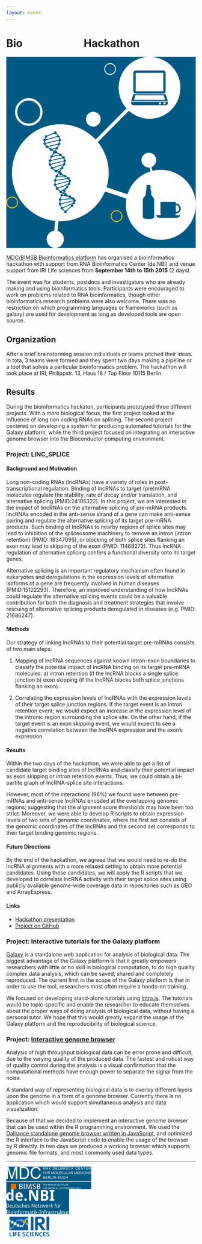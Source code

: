 ```yaml
---
layout: event
---
```


<h1>Bio<span style="color:#fff">informatics</span> Hackathon <span style="color:#fff">2015</span></h1>

![hackathon graphic](/img/hackathon-2015.png)

[MDC/BIMSB](https://www.mdc-berlin.de/13800178/en/bimsb) [Bioinformatics platform](http://bioinformatics.mdc-berlin.de) has organised a bioinformatics hackathon with support from
RNA Bioinformatics Center (de.NBI) and venue support from IRI Life
sciences from **September 14th to 15th 2015** (2 days).

The event was for students, postdocs and investigators who are already
making and using bioinformatics tools.  Participants were encouraged to
work on problems related to RNA bioinformatics, though other
bioinformatics research problems were also welcome. There was no restriction 
on which programming languages or frameworks (such as galaxy) are used for development 
as long as developed tools are open source. 


## Organization

After a brief brainstorming session individuals or teams pitched
their ideas.  In tota, 3 teams were formed and they
spent two days making a pipeline or a tool that solves a particular
bioinformatics problem.  The hackathon will took place at
IRI, Philippstr. 13, Haus 18 / Top Floor 10115 Berlin.

## Results

During the bioinformatics hackaton, participants prototyped three different projects.
With a more biological focus, the first project looked at the Influence of
long non coding RNAs on splicing.  The second project centered on developing a
system for producing automated tutorials for the Galaxy platform, while the
third project focused on integrating an interactive genome browser into the
Bioconductor computing environment.

### Project: LINC_SPLICE

#### Background and Motivation

Long non-coding RNAs (lncRNAs) have a variety of roles in post-transcriptional
regulation. Binding of lncRNAs to target (pre)mRNA molecules regulate the
stability, rate of decay and/or translation, and alternative splicing
(PMID:24105322). In this project, we are interested in the impact of lincRNAs
on the alternative splicing of pre-mRNA products. lincRNAs encoded in the
anti-sense strand of a gene can make anti-sense pairing and regulate the
alternative splicing of its target pre-mRNA products. Such binding of lncRNAs
to nearby regions of splice sites may lead to inhibition of the spliceosome
machinery to remove an intron (intron retention) (PMID: 18347095), or blocking
of both splice sites flanking an exon may lead to skipping of the exon (PMID:
11468272). Thus lncRNA regulation of alternative splicing confers a functional
diversity onto its target genes.


Alternative splicing is an important regulatory mechanism often found in
eukaryotes and deregulations in the expression levels of alternative isoforms
of a gene are frequently involved in human diseases
(PMID:15122293). Therefore, an improved understanding of how lncRNAs could
regulate the alternative splicing events could be a valuable contribution for
both the diagnosis and treatment strategies that involve rescuing of
alternative splicing products deregulated in diseases (e.g. PMID: 21686247).


#### Methods

Our strategy of linking lncRNAs to their potential target pre-mRNAs consists
of two main steps:

1. Mapping of lncRNA sequences against known intron-exon boundaries to
   classify the potential impact of lncRNA binding on its target pre-mRNA
   molecules: a) intron retention (if the lncRNA blocks a single splice
   junction b) exon skipping (if the lncRNA blocks both splice junctions
   flanking an exon).

2. Correlating the expression levels of lncRNAs with the expression levels of
   their target splice junction regions. If the target event is an intron
   retention event; we would expect an increase in the expression level of the
   intronic region surrounding the splice site. On the other hand, if the
   target event is an exon skipping event, we would expect to see a negative
   correlation between the lncRNA expression and the exon’s expression.


#### Results

Within the two days of the hackathon, we were able to get a list of candidate
target binding sites of lncRNAs and classify their potential impact as exon
skipping or intron retention events. Thus, we could obtain a bi-partite graph
of lncRNA-splice site interactions.

However, most of the interactions (98%) we found were between pre-mRNAs and
anti-sense lncRNAs encoded at the overlapping genomic regions; suggesting that
the alignment score thresholds may have been too strict. Moreover, we were
able to develop R scripts to obtain expression levels of two sets of genomic
coordinates, where the first set consists of the genomic coordinates of the
lncRNAs and the second set corresponds to their target binding genomic
regions.


#### Future Directions

By the end of the hackathon, we agreed that we would need to re-do the lncRNA
alignments with a more relaxed setting to obtain more potential candidates.
Using these candidates, we will apply the R scripts that we developed to
correlate lncRNA activity with their target splice sites using publicly
available genome-wide coverage data in repositories such as GEO and
ArrayExpress.

#### Links

* [Hackathon presentation](https://www.dropbox.com/s/93yo898218xzz59/linc-splice.pptx?dl=0)
* [Project on GitHub](https://github.com/holtgrewe/linc_splice/)


### Project: Interactive tutorials for the Galaxy platform

[Galaxy](http://usegalaxy.org) is a standalone web application for analysis of
biological data.  The biggest advantage of the Galaxy platform is that it
greatly empowers researchers with little or no skill in biological
computation, to do high quality complex data analysis, which can be saved,
shared and completely reproduced.  The current limit in the scope of the
Galaxy platform is that in order to use the tool, researchers most often
require a hands-on training.

We focused on developing stand-alone tutorials using
[Intro.js](https://usablica.github.io/intro.js/). The tutorials would be
topic-specific and enable the researcher to educate themselves about the
proper ways of doing analysis of biological data, without having a personal
tutor.  We hope that this would greatly expand the usage of the Galaxy
platform and the reproducibility of biological science.


### Project: [Interactive genome browser](https://github.com/uhlitz/gbdr)

Analysis of high throughput biological data can be error prone and difficult,
due to the varying quality of the produced data.  The fastest and robust way
of quality control during the analysis is a visual confirmation that the
computational methods have enough power to separate the signal from the noise.

A standard way of representing biological data is to overlay different layers
upon the genome in a form of a genome browser.  Currently there is no
application which would support simultaneous analysis and data visualization.

Because of that we decided to implement an interactive genome browser that can
be used within the R programming environment.  We used the
[Dalliance standalone genome browser written in JavaScript](https://github.com/dasmoth/dalliance),
and optimized the R interface to the JavaScript code to enable the usage of
the browser by R directly.  In two days we produced a working browser which
supports genomic file formats, and most commonly used data types.



<hr/>
<div class="row">
  <div class="large-4 columns">
    <img src="/img/logo-bimsb-white.png">
  </div>
  <div class="large-4 columns">
    <img src="/img/logo-deNBI.png">
  </div>
  <div class="large-4 columns">
    <img src="/img/logo-iri.png">
  </div>
</div>
